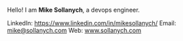Hello! I am **Mike Sollanych**, a devops engineer.

LinkedIn: https://www.linkedin.com/in/mikesollanych/
Email: mike@sollanych.com
Web: www.sollanych.com
